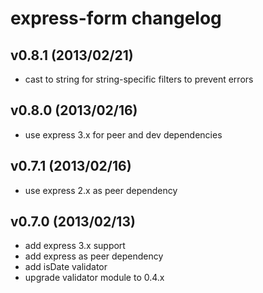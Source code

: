 # express-form changelog

## v0.8.1 (2013/02/21)
* cast to string for string-specific filters to prevent errors

## v0.8.0 (2013/02/16)
* use express 3.x for peer and dev dependencies

## v0.7.1 (2013/02/16)
* use express 2.x as peer dependency

## v0.7.0 (2013/02/13)
* add express 3.x support
* add express as peer dependency
* add isDate validator
* upgrade validator module to 0.4.x
